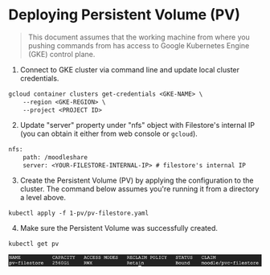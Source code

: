 # Deploying Persistent Volume (PV)

> This document assumes that the working machine from where you pushing commands from has access to Google Kubernetes Engine (GKE) control plane.

1. Connect to GKE cluster via command line and update local cluster credentials.

```
gcloud container clusters get-credentials <GKE-NAME> \
    --region <GKE-REGION> \
    --project <PROJECT ID>
```

2. Update "server" property under "nfs" object with Filestore's internal IP (you can obtain it either from web console or `gcloud`).

```
nfs:
    path: /moodleshare
    server: <YOUR-FILESTORE-INTERNAL-IP> # filestore's internal IP
```

3. Create the Persistent Volume (PV) by applying the configuration to the cluster. The command below assumes you're running it from a directory a level above.

```
kubectl apply -f 1-pv/pv-filestore.yaml
```

4. Make sure the Persistent Volume was successfully created.

```
kubectl get pv
```

<p align="left">
    <img src="../img/pv-created.png">
</p>